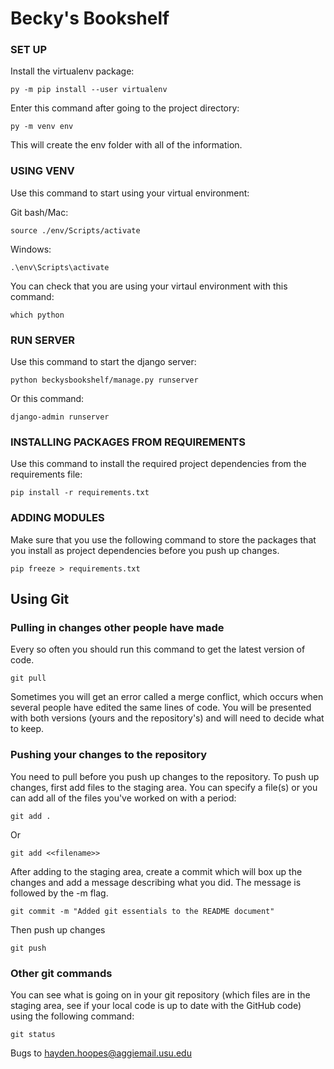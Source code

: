 Becky's Bookshelf
========================================


### SET UP
Install the virtualenv package: 

    py -m pip install --user virtualenv


Enter this command after going to the project directory: 

    py -m venv env


This will create the env folder with all of the information.


### USING VENV
Use this command to start using your virtual environment:

Git bash/Mac: 

    source ./env/Scripts/activate


Windows: 

    .\env\Scripts\activate


You can check that you are using your virtaul environment with this command: 

    which python


### RUN SERVER
Use this command to start the django server: 

    python beckysbookshelf/manage.py runserver

Or this command:

    django-admin runserver


### INSTALLING PACKAGES FROM REQUIREMENTS
Use this command to install the required project dependencies from the requirements file:

    pip install -r requirements.txt


### ADDING MODULES
Make sure that you use the following command to store the packages that you install as
project dependencies before you push up changes.

    pip freeze > requirements.txt

## Using Git
### Pulling in changes other people have made
Every so often you should run this command to get the latest version of code.

    git pull
    
Sometimes you will get an error called a merge conflict, which occurs when several people have edited the same lines of code. You will be presented with both versions (yours and the repository's) and will need to decide what to keep.

### Pushing your changes to the repository
You need to pull before you push up changes to the repository.
To push up changes, first add files to the staging area. You can specify a file(s) or you can add all of the files you've worked on with a period:

    git add .

Or

    git add <<filename>>

After adding to the staging area, create a commit which will box up the changes and add a message describing what you did. The message is followed by the -m flag.

    git commit -m "Added git essentials to the README document"

Then push up changes

    git push

### Other git commands
You can see what is going on in your git repository (which files are in the staging area, see if your local code is up to date with the GitHub code) using the following command:

    git status

Bugs to hayden.hoopes@aggiemail.usu.edu
